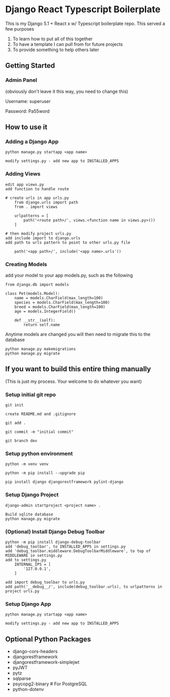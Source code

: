 # Django React Typescript Boilerplate

This is my Django 5.1 + React x w/ Typescript boilerplate repo.
This served a few purposes

1. To learn how to put all of this together
2. To have a template I can pull from for future projects
3. To provide something to help others later

## Getting Started

### Admin Panel

(obviously don't leave it this way, you need to change this)

Username: superuser

Password: Pa55word

## How to use it

### Adding a Django App

```
python manage.py startapp <app name>

modify settings.py - add new app to INSTALLED_APPS

```

### Adding Views

```
edit app views.py
add function to handle route

# create urls in app urls.py
	from django.urls import path
	from . import views

	urlpatterns = [
		path('<route path>/', views.<function name in views.py>())
	]

# then modify project urls.py
add include import to django.urls
add path to urls pattern to point to other urls.py file

	path('<app path>/', include('<app name>.urls'))
```

### Creating Models

add your model to your app models.py, such as the following

```
from django.db import models

class Pet(models.Model):
    name = models.CharField(max_length=100)
    species = models.CharField(max_length=100)
    breed = models.CharField(max_length=100)
    age = models.IntegerField()

    def __str__(self):
        return self.name
```

Anytime models are changed you will then need to migrate this to the database

```
python manage.py makemigrations
python manage.py migrate
```

## If you want to build this entire thing manually

(This is just my process. Your welcome to do whatever you want)

### Setup initial git repo

```
git init

create README.md and .gitignore

git add .

git commit -m "initial commit"

git branch dev
```

### Setup python environment

```
python -m venv venv

python -m pip install --upgrade pip

pip install django djangorestframework pylint-django
```

### Setup Django Project

```
django-admin startproject <project name> .

Build sqlite database
python manage.py migrate
```

### (Optional) Install Django Debug Toolbar

```
python -m pip install django-debug-toolbar
add 'debug_toolbar', to INSTALLED_APPS in settings.py
add 'debug_toolbar.middleware.DebugToolbarMiddleware', to top of MIDDLEWARE in settings.py
add to settings.py
	INTERNAL_IPS = [
		'127.0.0.1',
	]

add import debug_toolbar to urls.py
add path('__debug__/', include(debug_toolbar.urls), to urlpatterns in project urls.py
```

### Setup Django App

```
python manage.py startapp <app name>

modify settings.py - add new app to INSTALLED_APPS

```

## Optional Python Packages

- django-cors-headers
- djangorestframework
- djangorestframework-simplejwt
- pyJWT
- pytz
- sqlparse
- psycopg2-binary # For PostgreSQL
- python-dotenv
